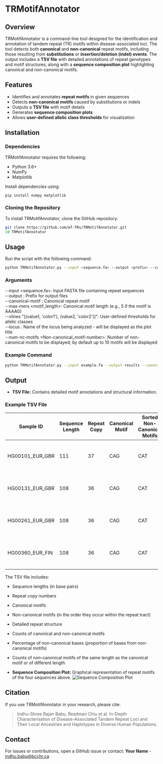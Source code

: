 # TRMotifAnnotator

## Overview

TRMotifAnnotator is a command-line tool designed for the identification and annotation of tandem repeat (TR) motifs within disease-associated loci. The tool detects both **canonical** and **non-canonical** repeat motifs, including those resulting from **substitutions** or **insertion/deletion (indel) events**. The output includes a **TSV file** with detailed annotations of repeat genotypes and motif structures, along with a **sequence composition plot** highlighting canonical and non-canonical motifs.

## Features

- Identifies and annotates **repeat motifs** in given sequences
- Detects **non-canonical motifs** caused by substitutions or indels
- Outputs a **TSV file** with motif details
- Generates **sequence composition plots**
- Allows **user-defined allelic class thresholds** for visualization

## Installation

### Dependencies

TRMotifAnnotator requires the following:

- Python 3.6+
- NumPy
- Matplotlib

Install dependencies using:

```bash
pip install numpy matplotlib
```

### Cloning the Repository

To install TRMotifAnnotator, clone the GitHub repository:

```bash
git clone https://github.com/wf-TRs/TRMotifAnnotator.git
cd TRMotifAnnotator
```

## Usage

Run the script with the following command:

```bash
python TRMotifAnnotator.py --input <sequence.fa> --output <prefix> --canonical-motif <motif> --max-mers <motif_length> --vlines "[(value1, 'color1'), (value2, 'color2')]" --locus <locus-name>
```

### Arguments

--input <sequence.fa>: Input FASTA file containing repeat sequences  
--output <prefix>: Prefix for output files  
--canonical-motif <motif>: Canonical repeat motif  
--max-mers <motif_length>: Canonical motif length (e.g., 5 if the motif is AAAAG)  
--vlines "[(value1, 'color1'), (value2, 'color2')]": User-defined thresholds for allelic classes  
--locus <locus-name>: Name of the locus being analyzed - will be displayed as the plot title  
--num-nc-motifs <Non-canonical_motif-number>: Number of non-canonical motifs to be displayed; by default up to 10 motifs will be displayed  


### Example Command

```bash
python TRMotifAnnotator.py --input example.fa --output results --canonical-motif CAG --max-mers 3 --vlines "[(105, 'red')]" --locus ATXN1
```

## Output

- **TSV File:** Contains detailed motif annotations and structural information.

### Example TSV File

| Sample ID        | Sequence Length | Repeat Copy | Canonical Motif | Sorted Non-Canonical Motifs | Repeat Structure                | Canonical Motif Count | Non-Canonical Motif Count | % Non-Canonical Base | Non-Canonical Same Length | Non-Canonical Different Length |
|------------------|-----------------|-------------|-----------------|-----------------------------|--------------------------------|----------------------|---------------------------|----------------------|---------------------------|-------------------------------|
| HG00101_EUR_GBR  | 111             | 37          | CAG             | CAT                         | (CAG)18-CAT-CAG-CAT-(CAG)16   | 35                   | 2                         | 5.41                 | 2                         | 0                             |
| HG00131_EUR_GBR  | 108             | 36          | CAG             | CAT                         | (CAG)17-CAT-CAG-CAT-(CAG)16   | 34                   | 2                         | 5.56                 | 2                         | 0                             |
| HG00261_EUR_GBR  | 108             | 36          | CAG             | CAT                         | (CAG)17-CAT-CAG-CAT-(CAG)16   | 34                   | 2                         | 5.56                 | 2                         | 0                             |
| HG00360_EUR_FIN  | 108             | 36          | CAG             | CAT                         | (CAG)17-CAT-CAG-CAT-(CAG)16   | 34                   | 2                         | 5.56                 | 2                         | 0                             |

The TSV file includes:
- Sequence lengths (in base pairs)  
- Repeat copy numbers  
- Canonical motifs  
- Non-canonical motifs (in the order they occur within the repeat tract)  
- Detailed repeat structure  
- Counts of canonical and non-canonical motifs  
- Percentage of non-canonical bases (proportion of bases from non-canonical motifs)  
- Counts of non-canonical motifs of the same length as the canonical motif or of different length  

- **Sequence Composition Plot:** Graphical representation of repeat motifs of the four sequences above.
![Sequence Composition Plot](examples/ATXN1_sequence_composition.png)

## Citation

If you use TRMotifAnnotator in your research, please cite:

> Indhu-Shree Rajan Babu, Readman Chiu et al. In-Depth Characterisation of Disease-Associated Tandem Repeat Loci and Their Local Ancestries and Haplotypes in Diverse Human Populations.

## Contact

For issues or contributions, open a GitHub issue or contact: **Your Name** - [indhu.babu@bcchr.ca](mailto\:indhu.babu@bcchr.ca)
